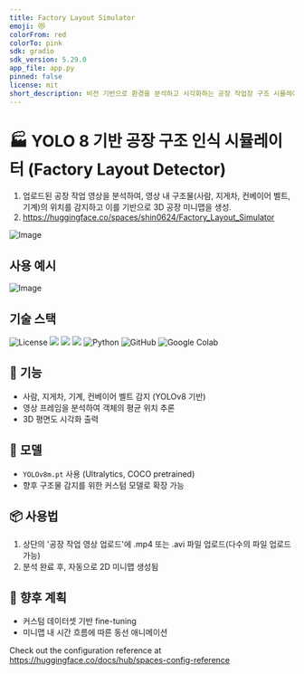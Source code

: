 ```yaml
---
title: Factory Layout Simulator
emoji: 😻
colorFrom: red
colorTo: pink
sdk: gradio
sdk_version: 5.29.0
app_file: app.py
pinned: false
license: mit
short_description: 비전 기반으로 환경을 분석하고 시각화하는 공장 작업장 구조 시뮬레이터
---
```


# 🏭 YOLO 8 기반 공장 구조 인식 시뮬레이터 (Factory Layout Detector)
1. 업로드된 공장 작업 영상을 분석하여, 영상 내 구조물(사람, 지게차, 컨베이어 벨트, 기계)의 위치를 감지하고 이를 기반으로 3D 공장 미니맵을 생성.
2. https://huggingface.co/spaces/shin0624/Factory_Layout_Simulator

![Image](https://github.com/user-attachments/assets/1011085a-b214-4a4c-af2d-3d9f47ebf4f8)

## 사용 예시
![Image](https://github.com/user-attachments/assets/a76cd7be-b52e-4439-845b-237633bcb652)

## 기술 스택
![License](https://img.shields.io/badge/License-MIT%2FAGPL--3.0-blue)
<img src="https://img.shields.io/badge/huggingface-FFD21E?style=for-the-badge&logo=huggingface&logoColor=white">
<img src="https://img.shields.io/badge/yolo11-111F68?style=for-the-badge&logo=yolo&logoColor=white">
<img src="https://img.shields.io/badge/Gradio-F97316?style=for-the-badge&logo=Gradio&logoColor=white">
![Python](https://img.shields.io/badge/python-3670A0?style=for-the-badge&logo=python&logoColor=ffdd54)
![GitHub](https://img.shields.io/badge/github-%23121011.svg?style=for-the-badge&logo=github&logoColor=white)
![Google Colab](https://img.shields.io/badge/Google%20Colab-%23F9A825.svg?style=for-the-badge&logo=googlecolab&logoColor=white)

## 🚀 기능
- 사람, 지게차, 기계, 컨베이어 벨트 감지 (YOLOv8 기반)
- 영상 프레임을 분석하여 객체의 평균 위치 추론
- 3D 평면도 시각화 출력

## 🧠 모델
- `YOLOv8m.pt` 사용 (Ultralytics, COCO pretrained)
- 향후 구조물 감지를 위한 커스텀 모델로 확장 가능

## 📦 사용법
1. 상단의 '공장 작업 영상 업로드'에 .mp4 또는 .avi 파일 업로드(다수의 파일 업로드 가능)
2. 분석 완료 후, 자동으로 2D 미니맵 생성됨

## 📌 향후 계획
- 커스텀 데이터셋 기반 fine-tuning
- 미니맵 내 시간 흐름에 따른 동선 애니메이션



Check out the configuration reference at https://huggingface.co/docs/hub/spaces-config-reference
